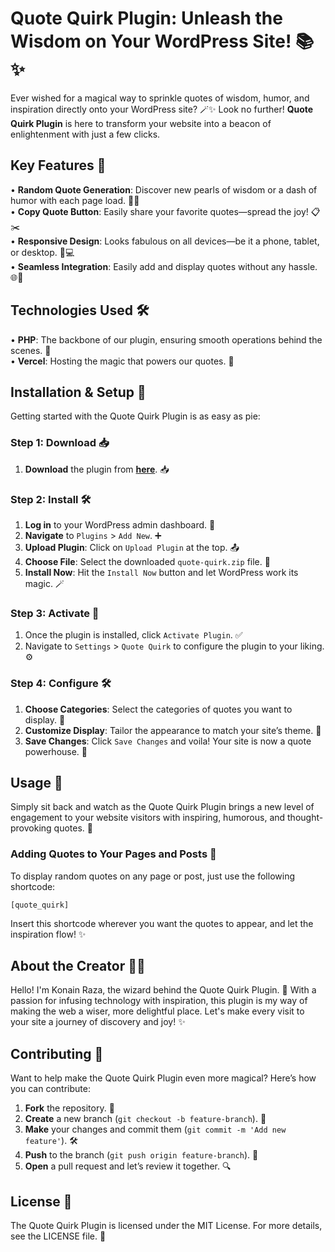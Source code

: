 # Quote Quirk Plugin: Unleash the Wisdom on Your WordPress Site! 📚✨

Ever wished for a magical way to sprinkle quotes of wisdom, humor, and inspiration directly onto your WordPress site? 🪄✨ Look no further! **Quote Quirk Plugin** is here to transform your website into a beacon of enlightenment with just a few clicks.

## Key Features 🌟

• **Random Quote Generation**: Discover new pearls of wisdom or a dash of humor with each page load. 🔄💡  
• **Copy Quote Button**: Easily share your favorite quotes—spread the joy! 📋✂️  
• **Responsive Design**: Looks fabulous on all devices—be it a phone, tablet, or desktop. 📱💻  
• **Seamless Integration**: Easily add and display quotes without any hassle. 🌐🔌  

## Technologies Used 🛠️

• **PHP**: The backbone of our plugin, ensuring smooth operations behind the scenes. 🔧  
• **Vercel**: Hosting the magic that powers our quotes. 🚀  

## Installation & Setup 🚀

Getting started with the Quote Quirk Plugin is as easy as pie:

### Step 1: Download 📥

1. **Download** the plugin from **[here](https://www.mediafire.com/file/bqqh5cbe2gz5m8k/QuoteQuirk.zip/file)**. 📥

### Step 2: Install 🛠️

1. **Log in** to your WordPress admin dashboard. 🔑  
2. **Navigate** to `Plugins` > `Add New`. ➕  
3. **Upload Plugin**: Click on `Upload Plugin` at the top. 📤  
4. **Choose File**: Select the downloaded `quote-quirk.zip` file. 📁  
5. **Install Now**: Hit the `Install Now` button and let WordPress work its magic. 🪄

### Step 3: Activate 🎉

1. Once the plugin is installed, click `Activate Plugin`. ✅  
2. Navigate to `Settings` > `Quote Quirk` to configure the plugin to your liking. ⚙️  

### Step 4: Configure 🛠️

1. **Choose Categories**: Select the categories of quotes you want to display. 📜  
2. **Customize Display**: Tailor the appearance to match your site’s theme. 🎨  
3. **Save Changes**: Click `Save Changes` and voila! Your site is now a quote powerhouse. 💪  

## Usage 🌟

Simply sit back and watch as the Quote Quirk Plugin brings a new level of engagement to your website visitors with inspiring, humorous, and thought-provoking quotes. 🌟

### Adding Quotes to Your Pages and Posts 📄

To display random quotes on any page or post, just use the following shortcode:

```
[quote_quirk]
```

Insert this shortcode wherever you want the quotes to appear, and let the inspiration flow! ✨

## About the Creator 🧑‍💻

Hello! I'm Konain Raza, the wizard behind the Quote Quirk Plugin. 🚀 With a passion for infusing technology with inspiration, this plugin is my way of making the web a wiser, more delightful place. Let's make every visit to your site a journey of discovery and joy! ✨

## Contributing 🤝

Want to help make the Quote Quirk Plugin even more magical? Here’s how you can contribute:

1. **Fork** the repository. 🍴  
2. **Create** a new branch (`git checkout -b feature-branch`). 🌱  
3. **Make** your changes and commit them (`git commit -m 'Add new feature'`). 🛠️  
4. **Push** to the branch (`git push origin feature-branch`). 🚀  
5. **Open** a pull request and let’s review it together. 🔍  

## License 📜

The Quote Quirk Plugin is licensed under the MIT License. For more details, see the LICENSE file. 📜
